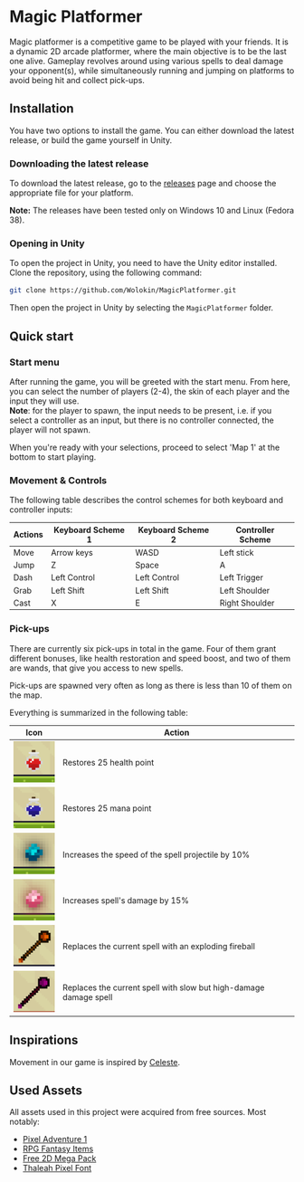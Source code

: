 # Magic Platformer

Magic platformer is a competitive game to be played with your friends. It is a
dynamic 2D arcade platformer, where the main objective is to be the last one alive.
Gameplay revolves around using various spells to deal damage your opponent(s),
while simultaneously running and jumping on platforms to avoid being hit and
collect pick-ups.

## Installation

You have two options to install the game. You can either download the latest
release, or build the game yourself in Unity.

### Downloading the latest release
To download the latest release, go to the [releases](/releases/latest) page and
choose the appropriate file for your platform.

**Note:** The releases have been tested only on Windows 10 and Linux (Fedora 38).

### Opening in Unity

To open the project in Unity, you need to have the Unity editor installed.
Clone the repository, using the following command:

```bash
git clone https://github.com/Wolokin/MagicPlatformer.git
```

Then open the project in Unity by selecting the `MagicPlatformer` folder.

## Quick start

### Start menu

After running the game, you will be greeted with the start menu. From here, you
can select the number of players (2-4), the skin of each player and the input
they will use.<br>
**Note**: for the player to spawn, the input needs to be present,
i.e. if you select a controller as an input, but there is no controller
connected, the player will not spawn.

When you're ready with your selections, proceed to select 'Map 1' at the bottom
to start playing.

### Movement & Controls

The following table describes the control schemes for both keyboard and controller inputs:

| Actions | Keyboard Scheme 1 | Keyboard Scheme 2 | Controller Scheme |
|---------|-------------------|-------------------|-------------------|
| Move    | Arrow keys        | WASD              | Left stick        |
| Jump    | Z                 | Space             | A                 |
| Dash    | Left Control      | Left Control      | Left Trigger      |
| Grab    | Left Shift        | Left Shift        | Left Shoulder     |
| Cast    | X                 | E                 | Right Shoulder    |

### Pick-ups

There are currently six pick-ups in total in the game. Four of them grant
different bonuses, like health restoration and speed boost, and two of them are
wands, that give you access to new spells.

Pick-ups are spawned very often as long as there is less than 10 of them on the map.

Everything is summarized in the following table:


| Icon                            | Action                                                            |
|---------------------------------|-------------------------------------------------------------------|
| ![](./Images/health-potion.png) | Restores 25 health point                                          |
| ![](./Images/mana-potion.png)   | Restores 25 mana point                                            |
| ![](./Images/speed-boost.png)   | Increases the speed of the spell projectile by 10%                |
| ![](./Images/dmg-boost.png)     | Increases spell's damage by 15%                                   |
| ![](./Images/fire-wand.png)     | Replaces the current spell with an exploding fireball             |
| ![](./Images/eternal-wand.png)  | Replaces the current spell with slow but high-damage damage spell |


## Inspirations

Movement in our game is inspired by [Celeste](https://store.steampowered.com/app/504230/Celeste/).

## Used Assets

All assets used in this project were acquired from free sources. Most notably:
 - [Pixel Adventure 1](https://assetstore.unity.com/packages/2d/characters/pixel-adventure-1-155360)
 - [RPG Fantasy Items](https://assetstore.unity.com/packages/2d/rpg-fantasy-items-193591)
 - [Free 2D Mega Pack](https://assetstore.unity.com/packages/2d/free-2d-mega-pack-177430)
 - [Thaleah Pixel Font](https://assetstore.unity.com/packages/2d/fonts/free-pixel-font-thaleah-140059)
